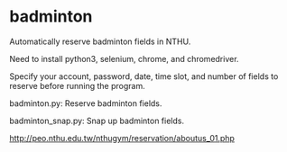 # badminton
Automatically reserve badminton fields in NTHU.

Need to install python3, selenium, chrome, and chromedriver.

Specify your account, password, date, time slot, and number of fields to reserve before running the program.

badminton.py: Reserve badminton fields.

badminton_snap.py: Snap up badminton fields.

http://peo.nthu.edu.tw/nthugym/reservation/aboutus_01.php
